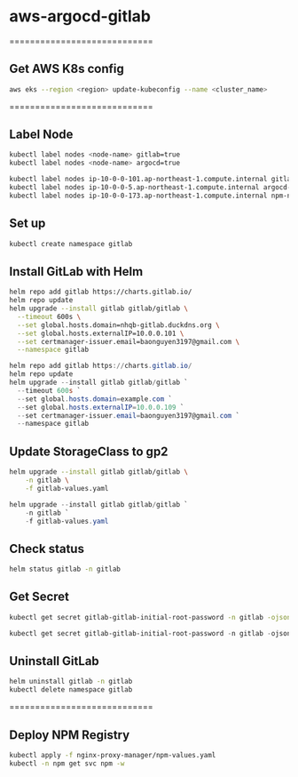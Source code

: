 # aws-argocd-gitlab
============================
## Get AWS K8s config
```bash
aws eks --region <region> update-kubeconfig --name <cluster_name>
```

============================
## Label Node
```bash
kubectl label nodes <node-name> gitlab=true
kubectl label nodes <node-name> argocd=true

kubectl label nodes ip-10-0-0-101.ap-northeast-1.compute.internal gitlab-node=true
kubectl label nodes ip-10-0-0-5.ap-northeast-1.compute.internal argocd-node=true
kubectl label nodes ip-10-0-0-173.ap-northeast-1.compute.internal npm-node=true
```
## Set up
```bash
kubectl create namespace gitlab
```

## Install GitLab with Helm
```bash
helm repo add gitlab https://charts.gitlab.io/
helm repo update
helm upgrade --install gitlab gitlab/gitlab \
  --timeout 600s \
  --set global.hosts.domain=nhqb-gitlab.duckdns.org \
  --set global.hosts.externalIP=10.0.0.101 \
  --set certmanager-issuer.email=baonguyen3197@gmail.com \
  --namespace gitlab
```
```powershell
helm repo add gitlab https://charts.gitlab.io/
helm repo update
helm upgrade --install gitlab gitlab/gitlab `
  --timeout 600s `
  --set global.hosts.domain=example.com `
  --set global.hosts.externalIP=10.0.0.109 `
  --set certmanager-issuer.email=baonguyen3197@gmail.com `
  --namespace gitlab
```

## Update StorageClass to gp2
```bash
helm upgrade --install gitlab gitlab/gitlab \
    -n gitlab \
    -f gitlab-values.yaml
```

```powershell
helm upgrade --install gitlab gitlab/gitlab `
    -n gitlab `
    -f gitlab-values.yaml
```

## Check status
```bash
helm status gitlab -n gitlab
```

## Get Secret
```bash
kubectl get secret gitlab-gitlab-initial-root-password -n gitlab -ojsonpath='{.data.password}' | base64 --decode ; echo
```

```powershell
kubectl get secret gitlab-gitlab-initial-root-password -n gitlab -ojsonpath='{.data.password}' | ForEach-Object { [System.Text.Encoding]::UTF8.GetString([Convert]::FromBase64String($_)) }
``` 

## Uninstall GitLab
```bash
helm uninstall gitlab -n gitlab
kubectl delete namespace gitlab
```

============================
## Deploy NPM Registry
```bash
kubectl apply -f nginx-proxy-manager/npm-values.yaml
kubectl -n npm get svc npm -w
```
